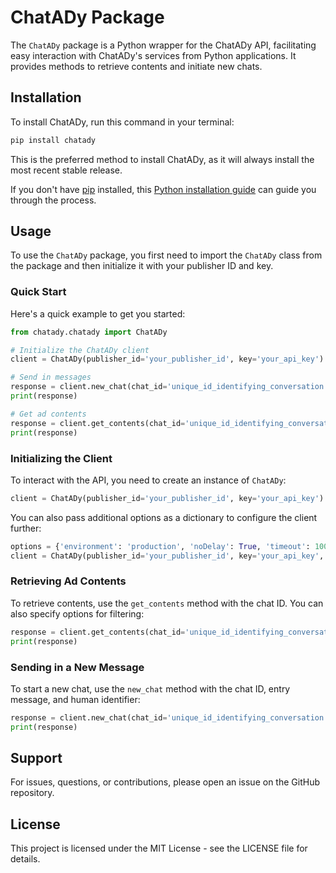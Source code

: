 # ChatADy Package

The `ChatADy` package is a Python wrapper for the ChatADy API, facilitating easy interaction with ChatADy's services from Python applications. It provides methods to retrieve contents and initiate new chats.

## Installation

To install ChatADy, run this command in your terminal:

```bash
pip install chatady
```

This is the preferred method to install ChatADy, as it will always install the most recent stable release.

If you don't have [pip](https://pip.pypa.io) installed, this [Python installation guide](http://docs.python-guide.org/en/latest/starting/installation/) can guide you through the process.

## Usage

To use the `ChatADy` package, you first need to import the `ChatADy` class from the package and then initialize it with your publisher ID and key.

### Quick Start

Here's a quick example to get you started:

```python
from chatady.chatady import ChatADy

# Initialize the ChatADy client
client = ChatADy(publisher_id='your_publisher_id', key='your_api_key')

# Send in messages
response = client.new_chat(chat_id='unique_id_identifying_conversation', entry='your_entry_message', human='boolean_human_or_bot')
print(response)

# Get ad contents
response = client.get_contents(chat_id='unique_id_identifying_conversation')
print(response)
```

### Initializing the Client

To interact with the API, you need to create an instance of `ChatADy`:

```python
client = ChatADy(publisher_id='your_publisher_id', key='your_api_key')
```

You can also pass additional options as a dictionary to configure the client further:

```python
options = {'environment': 'production', 'noDelay': True, 'timeout': 1000}
client = ChatADy(publisher_id='your_publisher_id', key='your_api_key', options=options)
```

### Retrieving Ad Contents

To retrieve contents, use the `get_contents` method with the chat ID. You can also specify options for filtering:

```python
response = client.get_contents(chat_id='unique_id_identifying_conversation', options={'humansex': 'male', 'botsex': 'female'})
print(response)
```

### Sending in a New Message

To start a new chat, use the `new_chat` method with the chat ID, entry message, and human identifier:

```python
response = client.new_chat(chat_id='unique_id_identifying_conversation', entry='Hello, ChatADy!', human='boolean_human_or_bot')
print(response)
```

## Support

For issues, questions, or contributions, please open an issue on the GitHub repository.

## License

This project is licensed under the MIT License - see the LICENSE file for details.
